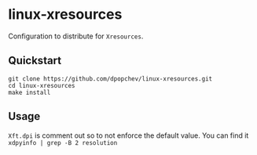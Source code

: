 # linux-xresources

Configuration to distribute for `Xresources`.

## Quickstart

```
git clone https://github.com/dpopchev/linux-xresources.git
cd linux-xresources
make install
```

## Usage

`Xft.dpi` is comment out so to not enforce the default value. You can find it
`xdpyinfo | grep -B 2 resolution`
